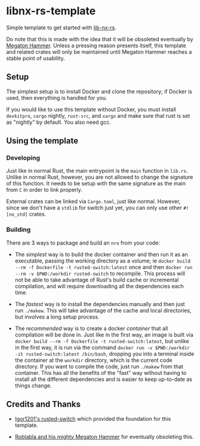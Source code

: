 # libnx-rs-template

Simple template to get started with [lib-nx-rs](https://github.com/ischeinkman/libnx-rs).

Do note that this is made with the idea that it will be obsoleted eventually by [Megaton Hammer](https://github.com/MegatonHammer/megaton-hammer). Unless a pressing reason presents itself, this template and related crates will only be maintained until Megaton Hammer reaches a stable point of usability.

## Setup

The simplest setup is to install Docker and clone the repository; if Docker is used, then everything is handled for you.

If you would like to use this template without Docker, you must install ```devkitpro```, ```cargo``` nightly, ```rust-src```, and ```xargo``` and make sure that rust is set as "nightly" by default. You also need gcc.

## Using the template

### Developing

Just like in normal Rust, the main entrypoint is the ```main``` function in ```lib.rs```. Unlike in normal Rust, however, you are not allowed to change the signature of this function. It needs to be setup with the same signature as the main from ```C``` in order to link properly.

External crates can be linked via ```Cargo.toml```, just like normal. However, since we don't have a ```stdlib``` for switch just yet, you can only use other ```#![no_std]``` crates.

### Building

There are 3 ways to package and build an ```nro``` from your code:

* The *simplest* way is to build the docker container and then run it as an executable, passing the working directory as a volume; ie ```docker build --rm -f Dockerfile -t rusted-switch:latest``` once and then  ```docker run --rm -v $PWD:/workdir rusted-switch``` to recompile. This process will not be able to take advantage of Rust's build cache or incremental compilation, and will require downloading all the dependencies each time.

* The *fastest* way is to install the dependencies manually and then just run ```./makew```. This will take advantage of the cache and local directories, but involves a long setup process.

* The *recommended* way is to create a docker *container* that all compilation will be done in. Just like in the first way, an image is built via ```docker build --rm -f Dockerfile -t rusted-switch:latest```, but unlike in the first way, it is run via the command ```docker run -v $PWD:/workdir -it rusted-switch:latest /bin/bash```, dropping you into a terminal inside the container at the ```workdir``` directory, which is the current code directory. If you want to compile the code, just run ```./makew``` from that container. This has all the benefits of the "fast" way without having to install all the different dependencies and is easier to keep up-to-date as things change.

## Credits and Thanks

* [Igor1201's rusted-switch](https://github.com/Igor1201/rusted-switch) which provided the foundation for this template.

* [Roblabla and his mighty Megaton Hammer](https://github.com/MegatonHammer/megaton-hammer) for eventually obsoleting this.